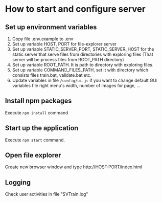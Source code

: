 # How to start and configure server

## Set up environment variables

1. Copy file .env.example to .env
2. Set up variable HOST, PORT for file-explorer server
3. Set up variable STATIC_SERVER_PORT, STATIC_SERVER_HOST for the static server that serve files from directories with exploring files (That server will be process files from ROOT_PATH directory)
4. Set up variable ROOT_PATH. It is path to directory with exploring files.
5. Set up variable COMMAND_FILES_PATH, set it with directory which consists files train.bat, validate.bat etc.
6. Update variables in file `/config/ui.js` if you want to change default GUI variables file right menu's width, number of images for page, ...

## Install npm packages

Execute `npm install` command

## Start up the application

Execute `npm start` command.

## Open file explorer

Create new browser window and type http://HOST:PORT/index.html

## Logging

Check user activities in file "SVTrain.log"
